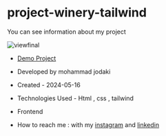 ﻿# project-winery-tailwind
You can see information about my project

![viewfinal](https://private-user-images.githubusercontent.com/154656255/331727404-b074a95d-63c4-4300-97b9-69da8e7e525d.png?jwt=eyJhbGciOiJIUzI1NiIsInR5cCI6IkpXVCJ9.eyJpc3MiOiJnaXRodWIuY29tIiwiYXVkIjoicmF3LmdpdGh1YnVzZXJjb250ZW50LmNvbSIsImtleSI6ImtleTUiLCJleHAiOjE3MTY2MzAyNzksIm5iZiI6MTcxNjYyOTk3OSwicGF0aCI6Ii8xNTQ2NTYyNTUvMzMxNzI3NDA0LWIwNzRhOTVkLTYzYzQtNDMwMC05N2I5LTY5ZGE4ZTdlNTI1ZC5wbmc_WC1BbXotQWxnb3JpdGhtPUFXUzQtSE1BQy1TSEEyNTYmWC1BbXotQ3JlZGVudGlhbD1BS0lBVkNPRFlMU0E1M1BRSzRaQSUyRjIwMjQwNTI1JTJGdXMtZWFzdC0xJTJGczMlMkZhd3M0X3JlcXVlc3QmWC1BbXotRGF0ZT0yMDI0MDUyNVQwOTM5MzlaJlgtQW16LUV4cGlyZXM9MzAwJlgtQW16LVNpZ25hdHVyZT0wYTIwODAxZDEyN2E4ZDlmOWQ2OWVkMTVjOTc5OWM0MzY5OGY5NjZmZTU3ZGY4OGNlMzVlYzE5NzkzMjE3ZTdmJlgtQW16LVNpZ25lZEhlYWRlcnM9aG9zdCZhY3Rvcl9pZD0wJmtleV9pZD0wJnJlcG9faWQ9MCJ9.ScN8-9CreTN9yW-GYTVQ4Y4FieCypFvCZXCkGxrlgsY)

- [Demo Project](https://mohammadjodaki.github.io/project-winery-tailwind/)

- Developed by mohammad jodaki

- Created - 2024-05-16

- Technologies Used - Html , css , tailwind

- Frontend

- How to reach me : with my [instagram](https://www.instagram.com/mohammad_jodaki_web) and [linkedin](https://www.linkedin.com/in/mohammad-jodakian/)


